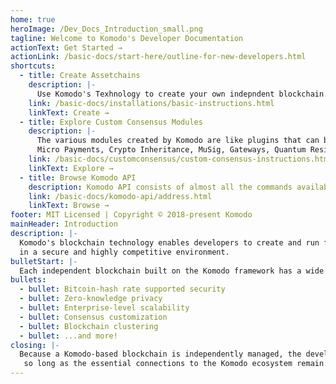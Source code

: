 ```yaml
---
home: true
heroImage: /Dev_Docs_Introduction_small.png
tagline: Welcome to Komodo's Developer Documentation
actionText: Get Started →
actionLink: /basic-docs/start-here/outline-for-new-developers.html
shortcuts:
  - title: Create Assetchains
    description: |-
      Use Komodo's Texhnology to create your own indepndent blockchain. Customizations available include: Coin emission, PoW/PoW, Privacy, CC modules and many more...
    link: /basic-docs/installations/basic-instructions.html
    linkText: Create →
  - title: Explore Custom Consensus Modules
    description: |-
      The various modules created by Komodo are like plugins that can be enabled at the time of creating an assetchain. The features they add include: Tokens, Oracles, Provable RNG for use in other applications,
      Micro Payments, Crypto Inheritance, MuSig, Gateways, Quantum Resistant Dilithium signing ......
    link: /basic-docs/customconsensus/custom-consensus-instructions.html
    linkText: Explore →
  - title: Browse Komodo API
    description: Komodo API consists of almost all the commands available in Bitcoin version 0.14 and many other useful RPC that are specific to the Komodo ecosystem.
    link: /basic-docs/komodo-api/address.html
    linkText: Browse →
footer: MIT Licensed | Copyright © 2018-present Komodo
mainHeader: Introduction
description: |-
  Komodo's blockchain technology enables developers to create and run fully independent blockchains 
  in a secure and highly competitive environment.
bulletStart: |-
  Each independent blockchain built on the Komodo framework has a wide range of capabilities, including:
bullets:
  - bullet: Bitcoin-hash rate supported security
  - bullet: Zero-knowledge privacy
  - bullet: Enterprise-level scalability
  - bullet: Consensus customization
  - bullet: Blockchain clustering
  - bullet: ...and more!
closing: |-
  Because a Komodo-based blockchain is independently managed, the developer has complete freedom,
   so long as the essential connections to the Komodo ecosystem remain.
---
```

